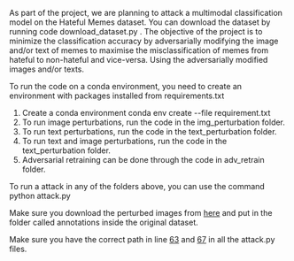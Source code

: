 As part of the project, we are planning to attack a multimodal classification model on the Hateful Memes dataset. You can download the dataset by running code download_dataset.py . The objective of the project is to minimize the classification accuracy by adversarially modifying the image and/or text of memes to maximise the misclassification of memes from hateful to non-hateful and vice-versa. Using the adversarially modified images and/or texts.

To run the code on a conda environment, you need to create an environment with packages installed from requirements.txt
1. Create a conda environment conda env create --file requirement.txt
2. To run image perturbations, run the code in the img_perturbation folder.
3. To run text perturbations, run the code in the text_perturbation folder.
4. To run text and image perturbations, run the code in the text_perturbation folder.
5. Adversarial retraining can be done through the code in adv_retrain folder.


To run a attack in any of the folders above, you can use the command python attack.py

Make sure you download the perturbed images from [here](https://drive.google.com/drive/folders/19Cgq2q-csOgrsa0bAUcaeEOYvlekKzM2) and put in the folder called annotations inside the original dataset.

Make sure you have the correct path in line [63](https://github.com/kartikaykaushik14/AttackHatefulMemes/blob/main/img_perturbation/attack.py#L63) and [67](https://github.com/kartikaykaushik14/AttackHatefulMemes/blob/main/img_perturbation/attack.py#L67) in all the attack.py files.
